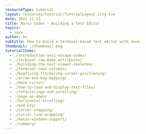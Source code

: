 ```yaml
---
resourceType: tutorial
layout: resources/tutorial/TutorialLayout.11ty.tsx
date: 2022-11-13
title: Marco Codes - Building a Text Editor
topics:
  - java
author: hs
subtitle: How to build a terminal-based text editor with Java.
thumbnail: ./thumbnail.png
tutorialItems:
  - ./introduction-ansi-escape-codes/
  - ./terminal-raw-mode-attributes/
  - ./building-the-text-viewer-skeleton/
  - ./terminal-rows-columns/
  - ./bugfixing-flickering-cursor-positioning/
  - ./arrow-and-key-mapping/
  - ./move-cursor/
  - ./how-to-load-and-display-text-files/
  - ./refactorings-and-scrolling/
  - ./page-up-down/
  - ./horizontal-scrolling/
  - ./end-key/
  - ./cursor-snapping/
  - ./cursor-line-wrapping/
  - ./macos-windows-support/
  - ./summary/
---
```

